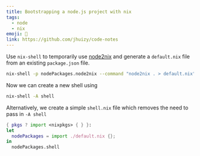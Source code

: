 ```yaml
---
title: Bootstrapping a node.js project with nix
tags:
  - node
  - nix
emoji: 🐚
link: https://github.com/jhuizy/code-notes
---
```


Use `nix-shell` to temporarily use [node2nix](https://github.com/svanderburg/node2nix) and generate a `default.nix` file from an existing `package.json` file.

```bash
nix-shell -p nodePackages.node2nix --command "node2nix . > default.nix"
```

Now we can create a new shell using

```bash
nix-shell -A shell
```

Alternatively, we create a simple `shell.nix` file which removes the need to pass in `-A shell`

```nix
{ pkgs ? import <nixpkgs> { } }:
let
  nodePackages = import ./default.nix {};
in
  nodePackages.shell
```

